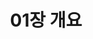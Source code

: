 ---
sidebar_position: 1
title: "01장 개요"
description: 디자인 패턴의 아름다움
authors: [MtypEyuc]
tags: [Methodology]
hide_table_of_contents: false
---